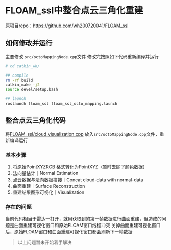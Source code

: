 # FLOAM_ssl中整合点云三角化重建

原项目repo：https://github.com/wh200720041/FLOAM_ssl

## 如何修改并运行
主要修改 `src/octoMappingNode.cpp`文件
修改完按照如下代码重新编译并运行
```bash
# cd catkin_wk/

## compile
rm -rf build
catkin_make -j2
source devel/setup.bash

## launch
roslaunch floam_ssl floam_ssl_octo_mapping.launch
```

## 整合点云三角化代码
将[FLOAM_ssl/cloud_visualization.cpp](https://github.com/doubleZ0108/Play-with-NVIDIA-Jetson-Nano/blob/master/PCL/FLOAM_ssl/cloud_visualization.cpp) 放入`src/octoMappingNode.cpp`文件，重新编译运行

### 基本步骤
1. 将原始PointXYZRGB 格式转化为PointXYZ（暂时去除了颜色数据）
2. 法向量估计｜Normal Estimation
3. 点云数据与法向数据拼接｜Concat cloud-data with normal-data
4. 曲面重建｜Surface Reconstruction
5. 重建结果图形可视化｜Visualization

### 存在的问题
当前代码相当于雷达一打开，就用获取到的第一帧数据进行曲面重建，但造成的问题是曲面重建可视化窗口和原始FLOAM窗口线程冲突
关掉曲面重建可视化窗口后，原始FLOAM窗口和曲面重建可视化窗口都会刷新下一帧数据
> 以上问题暂未开始着手解决